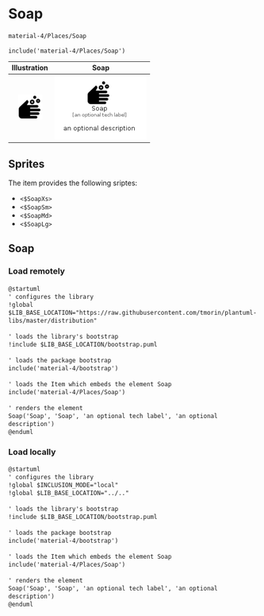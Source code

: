 # Soap


```text
material-4/Places/Soap
```

```text
include('material-4/Places/Soap')
```



| Illustration | Soap |
| :---: | :---: |
| ![illustration for Illustration](../../material-4/Places/Soap.png) | ![illustration for Soap](../../material-4/Places/Soap.Local.png) |



## Sprites
The item provides the following sriptes:

- `<$SoapXs>`
- `<$SoapSm>`
- `<$SoapMd>`
- `<$SoapLg>`





## Soap

### Load remotely
```plantuml
@startuml
' configures the library
!global $LIB_BASE_LOCATION="https://raw.githubusercontent.com/tmorin/plantuml-libs/master/distribution"

' loads the library's bootstrap
!include $LIB_BASE_LOCATION/bootstrap.puml

' loads the package bootstrap
include('material-4/bootstrap')

' loads the Item which embeds the element Soap
include('material-4/Places/Soap')

' renders the element
Soap('Soap', 'Soap', 'an optional tech label', 'an optional description')
@enduml
```

### Load locally
```plantuml
@startuml
' configures the library
!global $INCLUSION_MODE="local"
!global $LIB_BASE_LOCATION="../.."

' loads the library's bootstrap
!include $LIB_BASE_LOCATION/bootstrap.puml

' loads the package bootstrap
include('material-4/bootstrap')

' loads the Item which embeds the element Soap
include('material-4/Places/Soap')

' renders the element
Soap('Soap', 'Soap', 'an optional tech label', 'an optional description')
@enduml
```

